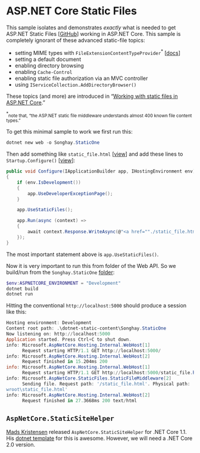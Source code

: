 # ASP.NET Core Static Files

This sample isolates and demonstrates _exactly_ what is needed to get ASP.NET Static Files [[GitHub](https://github.com/aspnet/StaticFiles)] working in ASP.NET Core. This sample is completely ignorant of these advanced static-file topics:

* setting MIME types with `FileExtensionContentTypeProvider`<sup>*</sup> [[docs](https://docs.microsoft.com/en-us/dotnet/api/Microsoft.AspNetCore.StaticFiles.FileExtensionContentTypeProvider?view=aspnetcore-2.0)]
* setting a default document
* enabling directory browsing
* enabling `Cache-Control`
* enabling static file authorization via an MVC controller
* using `IServiceCollection.AddDirectoryBrowser()`

These topics (and more) are introduced in “[Working with static files in ASP.NET Core](https://docs.microsoft.com/en-us/aspnet/core/fundamentals/static-files).”

<sup>*</sup><small>note that, “the ASP.NET static file middleware understands almost 400 known file content types.”</small>

To get this minimal sample to work we first run this:

```ps1
dotnet new web -o Songhay.StaticOne
```

Then add something like `static_file.html` [[view](./Songhay.StaticOne/wwwroot/static_file.html)] and add these lines to `Startup.Configure()` [[view](./Songhay.StaticOne/Startup.cs)]:

```c#
public void Configure(IApplicationBuilder app, IHostingEnvironment env)
{
    if (env.IsDevelopment())
    {
        app.UseDeveloperExceptionPage();
    }

    app.UseStaticFiles();

    app.Run(async (context) =>
    {
        await context.Response.WriteAsync(@"<a href=""./static_file.html"">Hello World!</a>");
    });
}
```

The most important statement above is `app.UseStaticFiles()`.

Now it is very important to run this from folder of the Web API. So we build/run from the `Songhay.StaticOne` [folder](./Songhay.StaticOne):

```ps1
$env:ASPNETCORE_ENVIRONMENT = "Development"
dotnet build
dotnet run
```

Hitting the conventional `http://localhost:5000` should produce a session like this:

```ps1
Hosting environment: Development
Content root path: .\dotnet-static-content\Songhay.StaticOne
Now listening on: http://localhost:5000
Application started. Press Ctrl+C to shut down.
info: Microsoft.AspNetCore.Hosting.Internal.WebHost[1]
      Request starting HTTP/1.1 GET http://localhost:5000/
info: Microsoft.AspNetCore.Hosting.Internal.WebHost[2]
      Request finished in 15.204ms 200
info: Microsoft.AspNetCore.Hosting.Internal.WebHost[1]
      Request starting HTTP/1.1 GET http://localhost:5000/static_file.html
info: Microsoft.AspNetCore.StaticFiles.StaticFileMiddleware[2]
      Sending file. Request path: '/static_file.html'. Physical path: '.\dotnet-static-content\Songhay.StaticOne\ww
wroot\static_file.html'
info: Microsoft.AspNetCore.Hosting.Internal.WebHost[2]
      Request finished in 27.3668ms 200 text/html
```

## `AspNetCore.StaticSiteHelper`

[Mads Kristensen](https://twitter.com/mkristensen) released `AspNetCore.StaticSiteHelper` for .NET Core 1.1. His [dotnet template](http://dotnetnew.azurewebsites.net/template/MadsKristensen.AspNetCore.Web.Templates/madsk.static.web) for this is awesome. However, we will need a .NET Core 2.0 version.